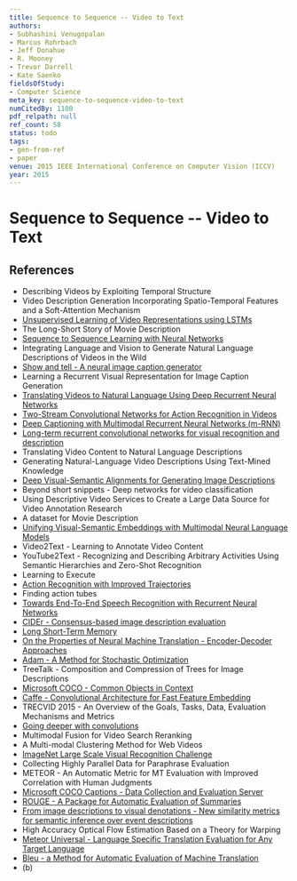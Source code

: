 ```yaml
---
title: Sequence to Sequence -- Video to Text
authors:
- Subhashini Venugopalan
- Marcus Rohrbach
- Jeff Donahue
- R. Mooney
- Trevor Darrell
- Kate Saenko
fieldsOfStudy:
- Computer Science
meta_key: sequence-to-sequence-video-to-text
numCitedBy: 1100
pdf_relpath: null
ref_count: 58
status: todo
tags:
- gen-from-ref
- paper
venue: 2015 IEEE International Conference on Computer Vision (ICCV)
year: 2015
---
```


# Sequence to Sequence -- Video to Text

## References

- Describing Videos by Exploiting Temporal Structure
- Video Description Generation Incorporating Spatio-Temporal Features and a Soft-Attention Mechanism
- [Unsupervised Learning of Video Representations using LSTMs](./unsupervised-learning-of-video-representations-using-lstms.md)
- The Long-Short Story of Movie Description
- [Sequence to Sequence Learning with Neural Networks](./sequence-to-sequence-learning-with-neural-networks.md)
- Integrating Language and Vision to Generate Natural Language Descriptions of Videos in the Wild
- [Show and tell - A neural image caption generator](./show-and-tell-a-neural-image-caption-generator.md)
- Learning a Recurrent Visual Representation for Image Caption Generation
- [Translating Videos to Natural Language Using Deep Recurrent Neural Networks](./translating-videos-to-natural-language-using-deep-recurrent-neural-networks.md)
- [Two-Stream Convolutional Networks for Action Recognition in Videos](./two-stream-convolutional-networks-for-action-recognition-in-videos.md)
- [Deep Captioning with Multimodal Recurrent Neural Networks (m-RNN)](./deep-captioning-with-multimodal-recurrent-neural-networks-m-rnn.md)
- [Long-term recurrent convolutional networks for visual recognition and description](./long-term-recurrent-convolutional-networks-for-visual-recognition-and-description.md)
- Translating Video Content to Natural Language Descriptions
- Generating Natural-Language Video Descriptions Using Text-Mined Knowledge
- [Deep Visual-Semantic Alignments for Generating Image Descriptions](./deep-visual-semantic-alignments-for-generating-image-descriptions.md)
- Beyond short snippets - Deep networks for video classification
- Using Descriptive Video Services to Create a Large Data Source for Video Annotation Research
- A dataset for Movie Description
- [Unifying Visual-Semantic Embeddings with Multimodal Neural Language Models](./unifying-visual-semantic-embeddings-with-multimodal-neural-language-models.md)
- Video2Text - Learning to Annotate Video Content
- YouTube2Text - Recognizing and Describing Arbitrary Activities Using Semantic Hierarchies and Zero-Shot Recognition
- Learning to Execute
- [Action Recognition with Improved Trajectories](./action-recognition-with-improved-trajectories.md)
- Finding action tubes
- [Towards End-To-End Speech Recognition with Recurrent Neural Networks](./towards-end-to-end-speech-recognition-with-recurrent-neural-networks.md)
- [CIDEr - Consensus-based image description evaluation](./cider-consensus-based-image-description-evaluation.md)
- [Long Short-Term Memory](./long-short-term-memory.md)
- [On the Properties of Neural Machine Translation - Encoder-Decoder Approaches](./on-the-properties-of-neural-machine-translation-encoder-decoder-approaches.md)
- [Adam - A Method for Stochastic Optimization](./adam-a-method-for-stochastic-optimization.md)
- TreeTalk - Composition and Compression of Trees for Image Descriptions
- [Microsoft COCO - Common Objects in Context](./microsoft-coco-common-objects-in-context.md)
- [Caffe - Convolutional Architecture for Fast Feature Embedding](./caffe-convolutional-architecture-for-fast-feature-embedding.md)
- TRECVID 2015 - An Overview of the Goals, Tasks, Data, Evaluation Mechanisms and Metrics
- [Going deeper with convolutions](./going-deeper-with-convolutions.md)
- Multimodal Fusion for Video Search Reranking
- A Multi-modal Clustering Method for Web Videos
- [ImageNet Large Scale Visual Recognition Challenge](./imagenet-large-scale-visual-recognition-challenge.md)
- Collecting Highly Parallel Data for Paraphrase Evaluation
- METEOR - An Automatic Metric for MT Evaluation with Improved Correlation with Human Judgments
- [Microsoft COCO Captions - Data Collection and Evaluation Server](./microsoft-coco-captions-data-collection-and-evaluation-server.md)
- [ROUGE - A Package for Automatic Evaluation of Summaries](./rouge-a-package-for-automatic-evaluation-of-summaries.md)
- [From image descriptions to visual denotations - New similarity metrics for semantic inference over event descriptions](./from-image-descriptions-to-visual-denotations-new-similarity-metrics-for-semantic-inference-over-event-descriptions.md)
- High Accuracy Optical Flow Estimation Based on a Theory for Warping
- [Meteor Universal - Language Specific Translation Evaluation for Any Target Language](./meteor-universal-language-specific-translation-evaluation-for-any-target-language.md)
- [Bleu - a Method for Automatic Evaluation of Machine Translation](./bleu-a-method-for-automatic-evaluation-of-machine-translation.md)
- (b)

